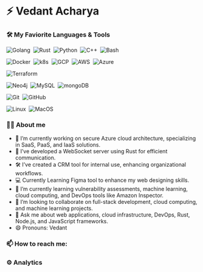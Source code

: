 
# ⚡️ Vedant Acharya

<!-- ### Hi there 👋

My name is Vedant and I'm just an ordinary Software Engineer. -->

<!--
**VedantAcharya2126/VedantAcharya2126** is a ✨ _special_ ✨ repository because its `README.md` (this file) appears on your GitHub profile.

Here are some ideas to get you started:
-->

### 🛠 My Faviorite Languages & Tools

![Golang](https://img.shields.io/badge/-Golang%20%E2%9D%A4%EF%B8%8F-05122A?style=flat&logo=go&logoColor=Blue)&nbsp;
![Rust](https://img.shields.io/badge/-Rust%20%EF%B8%8F-05122A?style=flat&logo=Rust&logoColor=red)&nbsp;
![Python](https://img.shields.io/badge/-Python%20%EF%B8%8F-05122A?style=flat&logo=Python&logoColor=yellow)&nbsp;
![C++](https://img.shields.io/badge/-C++-05122A?style=flat&logo=cplusplus&logoColor=lightgreen)&nbsp;
![Bash](https://img.shields.io/badge/-Bash%20%EF%B8%8F-05122A?style=flat&logo=Linux&logoColor=white)&nbsp;

![Docker](https://img.shields.io/badge/-Docker-05122A?style=flat&logo=docker)&nbsp;
![k8s](https://img.shields.io/badge/-Kubernetes-05122A?style=flat&logo=Kubernetes)&nbsp;
![GCP](https://img.shields.io/badge/-GoogleCloud-05122A?style=flat&logo=GoogleCloud)&nbsp;
![AWS](https://img.shields.io/badge/-AWS-05122A?style=flat&logo=Amazon)&nbsp;
![Azure](https://img.shields.io/badge/-Azure-05122A?style=flat&logo=MicrosoftAzure&logoColor=lightblue)&nbsp;

![Terraform](https://img.shields.io/badge/-Terraform-05122A?style=flat&logo=Terraform&logoColor=5f43e9)&nbsp;

![Neo4j](https://img.shields.io/badge/-Neo4j-05122A?style=flat&logo=neo4j&logoColo)&nbsp;
![MySQL](https://img.shields.io/badge/-MySQL-05122A?style=flat&logo=MySQL&logoColor=white)&nbsp;
![mongoDB](https://img.shields.io/badge/-mongoDB-05122A?style=flat&logo=mongoDB&logoColor)&nbsp;

![Git](https://img.shields.io/badge/-Git-05122A?style=flat&logo=git)&nbsp;
![GitHub](https://img.shields.io/badge/-GitHub-05122A?style=flat&logo=github)&nbsp;

![Linux](https://img.shields.io/badge/-Linux-05122A?style=flat&logo=linux)&nbsp;
![MacOS](https://img.shields.io/badge/-MacOS-05122A?style=flat&logo=apple&logoColor=white)&nbsp;

### 👨‍💻 About me

-  🔭 I’m currently working on secure Azure cloud architecture, specializing in SaaS, PaaS, and IaaS solutions.
- 🚀 I’ve developed a WebSocket server using Rust for efficient communication.
- 🛠️ I’ve created a CRM tool for internal use, enhancing organizational workflows.
- 💻 Currently Learning Figma tool to enhance my web designing skills.
- 🌱 I’m currently learning vulnerability assessments, machine learning, cloud computing, and DevOps tools like Amazon Inspector.
- 🤖 I’m looking to collaborate on full-stack development, cloud computing, and machine learning projects.
- 💬 Ask me about web applications, cloud infrastructure, DevOps, Rust, Node.js, and JavaScript frameworks.
- 😄 Pronouns: Vedant

### 📫 How to reach me:

<!-- <p align='center'>
   <a href="https://maziar.work/" title="Website from Maziar Sojoudian">
     <img src="https://img.shields.io/badge/Maziar-blog-%23025a5f.svg?&style=for-the-badge&logo=Maziar&logoColor=white" />
  </a>&nbsp;&nbsp;
  
  <a href="https://maziar.email" title="Contact me">
    <img src="https://img.shields.io/badge/Maziar%20Consulting-Need%20Help%3F-%23025a5f.svg?&style=for-the-badge" />
  </a>
</p> -->

<!-- <p align='center'>
   <a href="https://twitter.com/sojodyan">
     <img src="https://img.shields.io/badge/twitter-%231DA1F2.svg?&style=for-the-badge&logo=twitter&logoColor=white&countColor=%232ea44f" />
  </a>&nbsp;&nbsp;
  <a href="https://www.linkedin.com/in/sojoudian">
     <img src="https://img.shields.io/badge/linkedin-%230077B5.svg?&style=for-the-badge&logo=linkedin&logoColor=white" />
  </a>&nbsp;&nbsp; -->
  <!-- <a href="https://instagram.com/">
    <img src="https://img.shields.io/badge/instagram-%23E4405F.svg?&style=for-the-badge&logo=instagram&logoColor=white" />        
  </a>&nbsp;&nbsp; -->
  <!-- <a href="https://marketplace.visualstudio.com/publishers/">
    <img src="https://img.shields.io/badge/vscode extensions-%23007ACC.svg?&style=for-the-badge&logo=visual-studio-code&logoColor=white" />        
  </a> -->
<!-- </p> -->
<!-- [@sojodyan](http://twitter.com/sojodyan/) on twitter anf <p align="left"> -->

<!-- <p><a href="https://twitter.com/sojoudian"><img src="https://img.shields.io/badge/-Twitter-0077B5?style=flat&logo=Twitter&logoColor=white"/></a>   <a href="https://www.linkedin.com/in/sojoudian"><img src="https://img.shields.io/badge/-LinkedIn-0077B5?style=flat&logo=Linkedin&logoColor=white"/></a></p> -->

### ⚙️ Analytics

<!-- ![Github Languages](https://github-readme-stats.vercel.app/api/top-langs/?username=sojoudian&layout=compact&count_private=true)

![Github Statistics](https://github-readme-stats.vercel.app/api/?username=sojoudian&count_private=true&show_icons=true&theme=tokyonight)

![Github Contributions](https://github-readme-streak-stats.herokuapp.com/?user=sojoudian&hide_border=true)

![Profile Views](https://estruyf-github.azurewebsites.net/api/VisitorHit?user=sojoudian&repo=sojoudian&countColorcountColor) -->

<!-- - ⚡ Fun fact: ... -->
